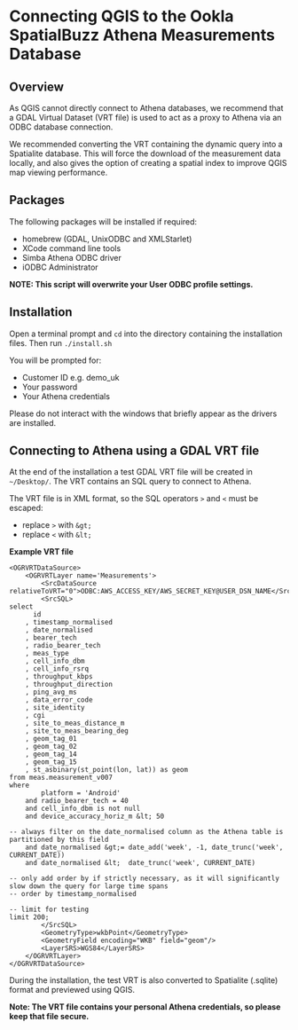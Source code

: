 # Connecting QGIS to the Ookla SpatialBuzz Athena Measurements Database

## Overview

As QGIS cannot directly connect to Athena databases, we recommend that a GDAL Virtual Dataset (VRT file) is used to act as a proxy to Athena via an ODBC database connection.

We recommended converting the VRT containing the dynamic query into a Spatialite database. This will force the download of the measurement data locally, and also gives the option of creating a spatial index to improve QGIS map viewing performance.

## Packages

The following packages will be installed if required:
* homebrew (GDAL, UnixODBC and XMLStarlet)
* XCode command line tools
* Simba Athena ODBC driver
* iODBC Administrator

**NOTE: This script will overwrite your User ODBC profile settings.**

## Installation

Open a terminal prompt and `cd` into the directory containing the installation files. Then run `./install.sh`

You will be prompted for:
* Customer ID e.g. demo_uk
* Your password
* Your Athena credentials

Please do not interact with the windows that briefly appear as the drivers are installed. 

## Connecting to Athena using a GDAL VRT file

At the end of the installation a test GDAL VRT file will be created in `~/Desktop/`. The VRT contains an SQL query to connect to Athena.

The VRT file is in XML format, so the SQL operators `>` and `<` must be escaped:

* replace `>` with `&gt;`
* replace `<` with `&lt;`

**Example VRT file**

```
<OGRVRTDataSource>
    <OGRVRTLayer name='Measurements'>
        <SrcDataSource relativeToVRT="0">ODBC:AWS_ACCESS_KEY/AWS_SECRET_KEY@USER_DSN_NAME</SrcDataSource>
        <SrcSQL>
select
      id
    , timestamp_normalised
    , date_normalised
    , bearer_tech
    , radio_bearer_tech
    , meas_type
    , cell_info_dbm
    , cell_info_rsrq
    , throughput_kbps
    , throughput_direction
    , ping_avg_ms
    , data_error_code
    , site_identity
    , cgi
    , site_to_meas_distance_m
    , site_to_meas_bearing_deg
    , geom_tag_01
    , geom_tag_02
    , geom_tag_14
    , geom_tag_15
    , st_asbinary(st_point(lon, lat)) as geom
from meas.measurement_v007
where
        platform = 'Android'
    and radio_bearer_tech = 40
    and cell_info_dbm is not null
    and device_accuracy_horiz_m &lt; 50

-- always filter on the date_normalised column as the Athena table is partitioned by this field
    and date_normalised &gt;= date_add('week', -1, date_trunc('week', CURRENT_DATE))
    and date_normalised &lt;  date_trunc('week', CURRENT_DATE)

-- only add order by if strictly necessary, as it will significantly slow down the query for large time spans
-- order by timestamp_normalised

-- limit for testing
limit 200;
        </SrcSQL>
        <GeometryType>wkbPoint</GeometryType>
        <GeometryField encoding="WKB" field="geom"/>
        <LayerSRS>WGS84</LayerSRS>
    </OGRVRTLayer>
</OGRVRTDataSource>
```

During the installation, the test VRT is also converted to Spatialite (.sqlite) format and previewed using QGIS.

**Note: The VRT file contains your personal Athena credentials, so please keep that file secure.**
